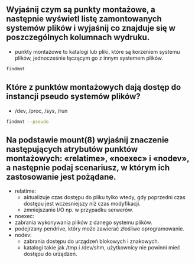 ## Wyjaśnij czym są punkty montażowe, a następnie wyświetl listę zamontowanych systemów plików i wyjaśnij co znajduje się w poszczególnych kolumnach wydruku.

- punkty montażowe to katalogi lub pliki, które są korzeniem systemu plików, jednocześnie łączącym go z innym systemem plików.

```bash
findmnt
```

## Które z punktów montażowych dają dostęp do instancji pseudo systemów plików?
- /dev, /proc, /sys, /run

```bash
findmnt --pseudo
```

## Na podstawie mount(8) wyjaśnij znaczenie następujących atrybutów punktów montażowych: «relatime», «noexec» i «nodev», a następnie podaj scenariusz, w którym ich zastosowanie jest pożądane.

- relatime:
  -  aktualizuje czas dostępu do pliku tylko wtedy, gdy poprzedni czas dostępu jest wczesniejszy niż czas modyfikacji.
  -  zmniejszanie I/O np. w przypadku serwerów.
-  noexec:
  -  zabrania wykonywania plików z danego systemu plików.
  -  podejrzany pendrive, który może zawierać złośliwe oprogramowanie.
- nodev:
  -  zabrania dostępu do urządzeń blokowych i znakowych.
  -  katalogi takie jak /tmp i /dev/shm, użytkownicy nie powinni mieć dostępu do urządzeń.